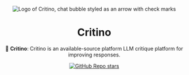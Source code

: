 <div align="center">

![Logo of Critino, chat bubble styled as an arrow with check marks](https://critino.vercel.app/logo/colored.jpg)

# **Critino**

🤖 **Critino**: Critino is an available-source platform LLM critique platform for improving responses.

[![GitHub Repo stars](https://img.shields.io/github/stars/startino/critino)](https://github.com/startino/critino)

</div>
